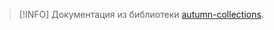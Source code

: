 > [!INFO]
> Документация из библиотеки [autumn-collections](../../autumn-collections/index.md).

<!--@include: @/api/004-autumn-collections/Прилепляемые-коллекции/Множество.md-->
